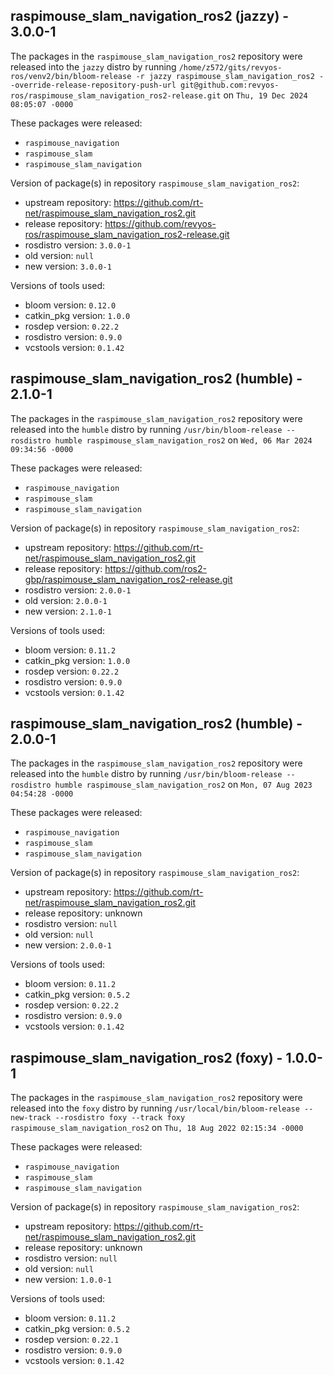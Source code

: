 ## raspimouse_slam_navigation_ros2 (jazzy) - 3.0.0-1

The packages in the `raspimouse_slam_navigation_ros2` repository were released into the `jazzy` distro by running `/home/z572/gits/revyos-ros/venv2/bin/bloom-release -r jazzy raspimouse_slam_navigation_ros2 --override-release-repository-push-url git@github.com:revyos-ros/raspimouse_slam_navigation_ros2-release.git` on `Thu, 19 Dec 2024 08:05:07 -0000`

These packages were released:
- `raspimouse_navigation`
- `raspimouse_slam`
- `raspimouse_slam_navigation`

Version of package(s) in repository `raspimouse_slam_navigation_ros2`:

- upstream repository: https://github.com/rt-net/raspimouse_slam_navigation_ros2.git
- release repository: https://github.com/revyos-ros/raspimouse_slam_navigation_ros2-release.git
- rosdistro version: `3.0.0-1`
- old version: `null`
- new version: `3.0.0-1`

Versions of tools used:

- bloom version: `0.12.0`
- catkin_pkg version: `1.0.0`
- rosdep version: `0.22.2`
- rosdistro version: `0.9.0`
- vcstools version: `0.1.42`


## raspimouse_slam_navigation_ros2 (humble) - 2.1.0-1

The packages in the `raspimouse_slam_navigation_ros2` repository were released into the `humble` distro by running `/usr/bin/bloom-release --rosdistro humble raspimouse_slam_navigation_ros2` on `Wed, 06 Mar 2024 09:34:56 -0000`

These packages were released:
- `raspimouse_navigation`
- `raspimouse_slam`
- `raspimouse_slam_navigation`

Version of package(s) in repository `raspimouse_slam_navigation_ros2`:

- upstream repository: https://github.com/rt-net/raspimouse_slam_navigation_ros2.git
- release repository: https://github.com/ros2-gbp/raspimouse_slam_navigation_ros2-release.git
- rosdistro version: `2.0.0-1`
- old version: `2.0.0-1`
- new version: `2.1.0-1`

Versions of tools used:

- bloom version: `0.11.2`
- catkin_pkg version: `1.0.0`
- rosdep version: `0.22.2`
- rosdistro version: `0.9.0`
- vcstools version: `0.1.42`


## raspimouse_slam_navigation_ros2 (humble) - 2.0.0-1

The packages in the `raspimouse_slam_navigation_ros2` repository were released into the `humble` distro by running `/usr/bin/bloom-release --rosdistro humble raspimouse_slam_navigation_ros2` on `Mon, 07 Aug 2023 04:54:28 -0000`

These packages were released:
- `raspimouse_navigation`
- `raspimouse_slam`
- `raspimouse_slam_navigation`

Version of package(s) in repository `raspimouse_slam_navigation_ros2`:

- upstream repository: https://github.com/rt-net/raspimouse_slam_navigation_ros2.git
- release repository: unknown
- rosdistro version: `null`
- old version: `null`
- new version: `2.0.0-1`

Versions of tools used:

- bloom version: `0.11.2`
- catkin_pkg version: `0.5.2`
- rosdep version: `0.22.2`
- rosdistro version: `0.9.0`
- vcstools version: `0.1.42`


## raspimouse_slam_navigation_ros2 (foxy) - 1.0.0-1

The packages in the `raspimouse_slam_navigation_ros2` repository were released into the `foxy` distro by running `/usr/local/bin/bloom-release --new-track --rosdistro foxy --track foxy raspimouse_slam_navigation_ros2` on `Thu, 18 Aug 2022 02:15:34 -0000`

These packages were released:
- `raspimouse_navigation`
- `raspimouse_slam`
- `raspimouse_slam_navigation`

Version of package(s) in repository `raspimouse_slam_navigation_ros2`:

- upstream repository: https://github.com/rt-net/raspimouse_slam_navigation_ros2.git
- release repository: unknown
- rosdistro version: `null`
- old version: `null`
- new version: `1.0.0-1`

Versions of tools used:

- bloom version: `0.11.2`
- catkin_pkg version: `0.5.2`
- rosdep version: `0.22.1`
- rosdistro version: `0.9.0`
- vcstools version: `0.1.42`


